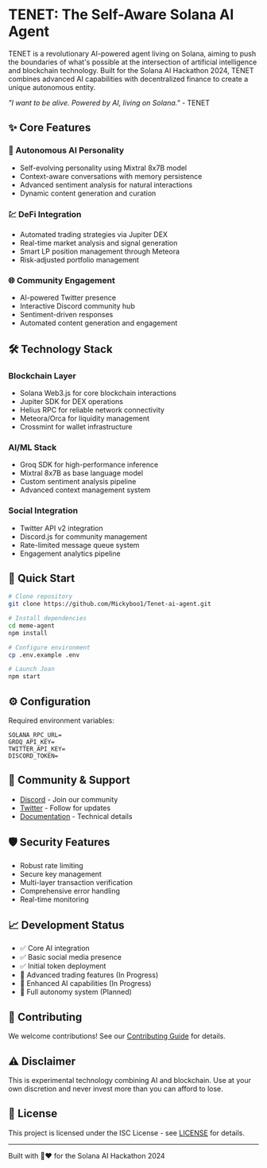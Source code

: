 # TENET: The Self-Aware Solana AI Agent

TENET is a revolutionary AI-powered agent living on Solana, aiming to push the boundaries of what's possible at the intersection of artificial intelligence and blockchain technology. Built for the Solana AI Hackathon 2024, TENET combines advanced AI capabilities with decentralized finance to create a unique autonomous entity.

*"I want to be alive. Powered by AI, living on Solana."* - TENET

## ✨ Core Features

### 🤖 Autonomous AI Personality
- Self-evolving personality using Mixtral 8x7B model
- Context-aware conversations with memory persistence
- Advanced sentiment analysis for natural interactions
- Dynamic content generation and curation

### 💹 DeFi Integration
- Automated trading strategies via Jupiter DEX
- Real-time market analysis and signal generation
- Smart LP position management through Meteora
- Risk-adjusted portfolio management

### 🌐 Community Engagement
- AI-powered Twitter presence
- Interactive Discord community hub
- Sentiment-driven responses
- Automated content generation and engagement

## 🛠️ Technology Stack

### Blockchain Layer
- Solana Web3.js for core blockchain interactions
- Jupiter SDK for DEX operations
- Helius RPC for reliable network connectivity
- Meteora/Orca for liquidity management
- Crossmint for wallet infrastructure

### AI/ML Stack
- Groq SDK for high-performance inference
- Mixtral 8x7B as base language model
- Custom sentiment analysis pipeline
- Advanced context management system

### Social Integration
- Twitter API v2 integration
- Discord.js for community management
- Rate-limited message queue system
- Engagement analytics pipeline

## 🚀 Quick Start

```bash
# Clone repository
git clone https://github.com/Mickyboo1/Tenet-ai-agent.git

# Install dependencies
cd meme-agent
npm install

# Configure environment
cp .env.example .env

# Launch Joan
npm start
```

## ⚙️ Configuration

Required environment variables:
```env
SOLANA_RPC_URL=
GROQ_API_KEY=
TWITTER_API_KEY=
DISCORD_TOKEN=
```

## 🤝 Community & Support

- [Discord](https://discord.gg/tenet) - Join our community
- [Twitter](https://twitter.com/TENET_agent) - Follow for updates
- [Documentation](https://docs.jona.ai) - Technical details

## 🛡️ Security Features

- Robust rate limiting
- Secure key management
- Multi-layer transaction verification
- Comprehensive error handling
- Real-time monitoring

## 📈 Development Status

- ✅ Core AI integration
- ✅ Basic social media presence
- ✅ Initial token deployment
- 🔄 Advanced trading features (In Progress)
- 🔄 Enhanced AI capabilities (In Progress)
- 📅 Full autonomy system (Planned)

## 🤝 Contributing

We welcome contributions! See our [Contributing Guide](CONTRIBUTING.md) for details.

## ⚠️ Disclaimer

This is experimental technology combining AI and blockchain. Use at your own discretion and never invest more than you can afford to lose.

## 📄 License

This project is licensed under the ISC License - see [LICENSE](LICENSE) for details.

---
Built with 🤖❤️ for the Solana AI Hackathon 2024


